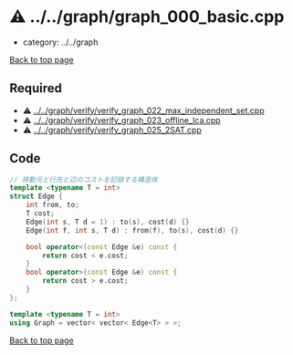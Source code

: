 <!-- mathjax config similar to math.stackexchange -->
<script type="text/javascript" async
  src="https://cdnjs.cloudflare.com/ajax/libs/mathjax/2.7.5/MathJax.js?config=TeX-MML-AM_CHTML">
</script>
<script type="text/x-mathjax-config">
  MathJax.Hub.Config({
    TeX: { equationNumbers: { autoNumber: "AMS" }},
    tex2jax: {
      inlineMath: [ ['$','$'] ],
      processEscapes: true
    },
    "HTML-CSS": { matchFontHeight: false },
    displayAlign: "left",
    displayIndent: "2em"
  });
</script>

<script type="text/javascript" src="https://cdnjs.cloudflare.com/ajax/libs/jquery/3.4.1/jquery.min.js"></script>
<script type="text/javascript" src="../../assets/js/balloons.js"></script>
<script type="text/javascript" src="../../assets/js/copy-button.js"></script>
<link rel="stylesheet" href="../../assets/css/copy-button.css" />


# :warning: ../../graph/graph_000_basic.cpp
* category: ../../graph


[Back to top page](../../index.html)



## Required
* :warning: [../../graph/verify/verify_graph_022_max_independent_set.cpp](verify/verify_graph_022_max_independent_set.cpp.html)
* :warning: [../../graph/verify/verify_graph_023_offline_lca.cpp](verify/verify_graph_023_offline_lca.cpp.html)
* :warning: [../../graph/verify/verify_graph_025_2SAT.cpp](verify/verify_graph_025_2SAT.cpp.html)


## Code
```cpp
// 移動元と行先と辺のコストを記録する構造体
template <typename T = int>
struct Edge {
    int from, to;
    T cost;
    Edge(int s, T d = 1) : to(s), cost(d) {}
    Edge(int f, int s, T d) : from(f), to(s), cost(d) {}

    bool operator<(const Edge &e) const {
        return cost < e.cost;
    }
    bool operator>(const Edge &e) const {
        return cost > e.cost;
    }
};

template <typename T = int>
using Graph = vector< vector< Edge<T> > >;

```

[Back to top page](../../index.html)

